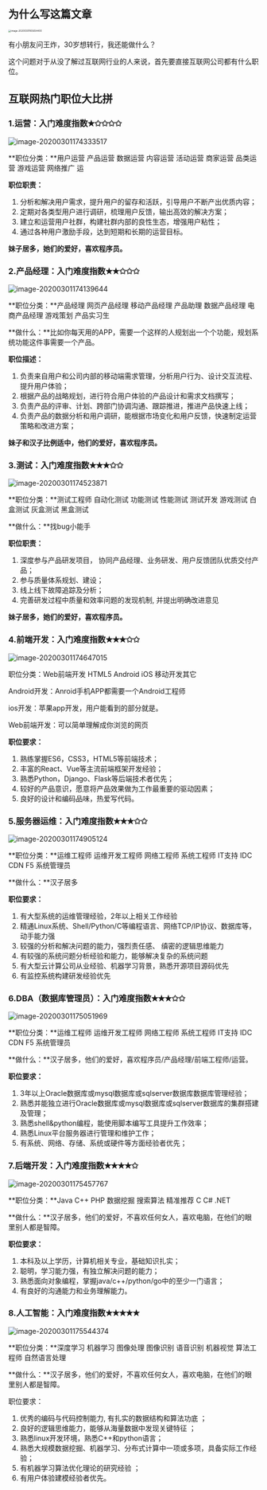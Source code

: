 ## 为什么写这篇文章

<img src="https://tva1.sinaimg.cn/large/00831rSTly1gcxxy2nc38j30qq0n2tct.jpg" alt="image-20200301165654400" style="zoom:33%;" />

有小朋友问王炸，30岁想转行，我还能做什么？

这个问题对于从没了解过互联网行业的人来说，首先要直接互联网公司都有什么职位。



## 互联网热门职位大比拼

###  1.运营：入门难度指数✭✩✩✩✩

![image-20200301174333517](https://tva1.sinaimg.cn/large/00831rSTly1gcxxy5x96sj30o208qmyi.jpg)

**职位分类：**用户运营   产品运营   数据运营   内容运营   活动运营   商家运营   品类运营   游戏运营   网络推广   运

**职位职责：**

1. 分析和解决用户需求，提升用户的留存和活跃，引导用户不断产出优质内容；
2. 定期对各类型用户进行调研，梳理用户反馈，输出高效的解决方案；
3. 建立和运营用户社群，构建社群内部的良性生态，增强用户粘性；
4. 通过各种用户激励手段，达到短期和长期的运营目标。

**妹子居多，她们的爱好，喜欢程序员。**



###  2.产品经理：入门难度指数✭✭✩✩✩

![image-20200301174139644](https://tva1.sinaimg.cn/large/00831rSTly1gcxxy9rxooj30o008e0tp.jpg)

**职位分类：**产品经理   网页产品经理   移动产品经理   产品助理   数据产品经理   电商产品经理   游戏策划   产品实习生

**做什么：**比如你每天用的APP，需要一个这样的人规划出一个个功能，规划系统功能这件事需要一个产品。

**职位描述：**

1. 负责来自用户和公司内部的移动端需求管理，分析用户行为、设计交互流程、提升用户体验；
2. 根据产品的战略规划，进行符合用户体验的产品设计和需求文档撰写； 
3. 负责产品的评审、计划、跨部门协调沟通、跟踪推进，推进产品快速上线；
4. 负责产品的数据分析和用户调研，能根据市场变化和用户反馈，快速制定运营策略和改进方案；

**妹子和汉子比例适中，他们的爱好，喜欢程序员。**



### 3.测试：入门难度指数✭✭✭✩✩

![image-20200301174523871](https://tva1.sinaimg.cn/large/00831rSTly1gcxxycxdnuj30pc0a6wfz.jpg)

**职位分类：**测试工程师   自动化测试   功能测试   性能测试   测试开发   游戏测试   白盒测试   灰盒测试   黑盒测试  

**做什么：**找bug小能手

**职位职责：**

1. 深度参与产品研发项目， 协同产品经理、业务研发、用户反馈团队优质交付产品；
2. 参与质量体系规划、建设；
3. 线上线下故障追踪及分析；
4. 完善研发过程中质量和效率问题的发现机制, 并提出明确改进意见

**妹子居多，她们的爱好，喜欢程序员。**



###  4.前端开发：入门难度指数✭✭✭✩✩

![image-20200301174647015](https://tva1.sinaimg.cn/large/00831rSTly1gcxxyh9uo9j30pc0a075z.jpg)

职位分类：Web前端开发 HTML5   Android   iOS    移动开发其它

Android开发：Anroid手机APP都需要一个Android工程师

ios开发：苹果app开发，用户能看到的部分就是。

Web前端开发：可以简单理解成你浏览的网页

**职位要求：**

1. 熟练掌握ES6，CSS3，HTML5等前端技术；
2. 丰富的React、Vue等主流前端框架开发经验；
3. 熟悉Python，Django、Flask等后端技术者优先；
4. 较好的产品意识，愿意将产品效果做为工作最重要的驱动因素；
5. 良好的设计和编码品味，热爱写代码。



### 5.服务器运维：入门难度指数✭✭✭✩✩

![image-20200301174905124](https://tva1.sinaimg.cn/large/00831rSTly1gcxxyjhcb4j30pi0agtac.jpg)

**职位分类：**运维工程师   运维开发工程师   网络工程师   系统工程师   IT支持   IDC   CDN   F5   系统管理员 

**做什么：**汉子居多

**职位要求：**

1. 有大型系统的运维管理经验，2年以上相关工作经验
2. 精通Linux系统、Shell/Python/C等编程语言、网络TCP/IP协议、数据库等，动手能力强
3. 较强的分析和解决问题的能力，强烈责任感、 缜密的逻辑思维能力
4. 有较强的系统问题分析经验和能力，能够解决复杂的系统问题
5. 有大型云计算公司从业经验、机器学习背景，熟悉开源项目源码优先
6. 有监控系统构建研发经验优先



###  6.DBA（数据库管理员）：入门难度指数✭✭✭✩✩

![image-20200301175051969](https://tva1.sinaimg.cn/large/00831rSTly1gcxxymajusj30r208ywg2.jpg)

**职位分类：**运维工程师   运维开发工程师   网络工程师   系统工程师   IT支持   IDC   CDN   F5   系统管理员 

**做什么：**汉子居多，他们的爱好，喜欢程序员/产品经理/前端工程师/运营。

**职位要求：**

1. 3年以上Oracle数据库或mysql数据库或sqlserver数据库数据库管理经验；
2. 熟悉并能独立进行Oracle数据库或mysql数据库或sqlserver数据库的集群搭建及管理；
3. 熟悉shell&python编程，能使用脚本编写工具提升工作效率；
4. 熟悉Linux平台服务器进行管理和维护工作；
5. 有系统、网络、存储、系统或硬件等方面经验者优先；

### 7.后端开发：入门难度指数✭✭✭✭✩

![image-20200301175457767](https://tva1.sinaimg.cn/large/00831rSTly1gcxxyp8ltij30pq0ak3zy.jpg)

**职位分类：**Java   C++   PHP   数据挖掘   搜索算法   精准推荐   C   C#   .NET   

**做什么：**汉子居多，他们的爱好，不喜欢任何女人，喜欢电脑，在他们的眼里别人都是智障。

**职位要求：**

1. 本科及以上学历，计算机相关专业，基础知识扎实；
2. 聪明，学习能力强，有独立解决问题的能力；
3. 熟悉面向对象编程，掌握java/c++/python/go中的至少一门语言；
4. 有良好的沟通能力和业务理解能力。



### 8.人工智能：入门难度指数✭✭✭✭✭

![image-20200301175544374](https://tva1.sinaimg.cn/large/00831rSTly1gcxxyrw20dj30o80amwfz.jpg)

**职位分类：**深度学习   机器学习   图像处理   图像识别   语音识别   机器视觉   算法工程师   自然语言处理

**做什么：**汉子居多，他们的爱好，不喜欢任何女人，喜欢电脑，在他们的眼里别人都是智障。

职位要求：

1. 优秀的编码与代码控制能力, 有扎实的数据结构和算法功底 ；
2. 良好的逻辑思维能力，能够从海量数据中发现关键特征 ；
3. 熟悉linux开发环境，熟悉C++和python语言；
4. 熟悉大规模数据挖掘、机器学习、分布式计算中一项或多项，具备实际工作经验；
5. 有机器学习算法优化理论的研究经验 ；
6. 有用户体验建模经验者优先。





